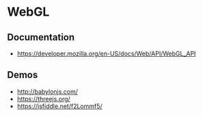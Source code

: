 # WebGL

Documentation
-------------

-   <https://developer.mozilla.org/en-US/docs/Web/API/WebGL_API>

Demos
-----

-   <http://babylonjs.com/>
- https://threejs.org/
- https://jsfiddle.net/f2Lommf5/
